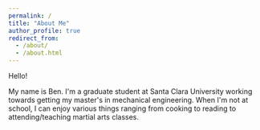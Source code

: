 ```yaml
---
permalink: /
title: "About Me"
author_profile: true
redirect_from: 
  - /about/
  - /about.html
---
```


Hello!

My name is Ben. I'm a graduate student at Santa Clara University working towards getting my master's in mechanical engineering. When I'm not at school, I can enjoy various things ranging from cooking to reading to attending/teaching martial arts classes. 